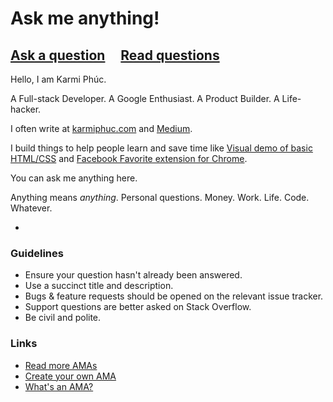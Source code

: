 # Ask me anything!

## [Ask a question](../../issues/new) &nbsp;&nbsp;&nbsp; [Read questions](../../issues?q=is%3Aissue+is%3Aclosed)

Hello, I am Karmi Phúc.

A Full-stack Developer. A Google Enthusiast. A Product Builder. A Life-hacker.

I often write at [karmiphuc.com](http://karmiphuc.com/) and [Medium](https://medium.com/@karmiphuc).

I build things to help people learn and save time like [Visual demo of basic HTML/CSS](http://karmiphuc.com/tools/htmlcss/) and [Facebook Favorite extension for Chrome](http://karmiphuc.com/tools/fbfavorite.html).

You can ask me anything here.

Anything means *anything*. Personal questions. Money. Work. Life. Code. Whatever.

-

### Guidelines

- Ensure your question hasn't already been answered.
- Use a succinct title and description.
- Bugs & feature requests should be opened on the relevant issue tracker.
- Support questions are better asked on Stack Overflow.
- Be civil and polite.

### Links

- [Read more AMAs](https://github.com/sindresorhus/amas)
- [Create your own AMA](https://github.com/sindresorhus/amas/blob/master/create-ama.md)
- [What's an AMA?](https://en.wikipedia.org/wiki/Reddit#IAmA_and_AMA)
